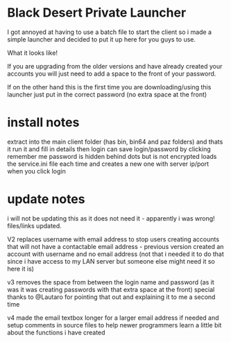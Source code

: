 # Black Desert Private Launcher
I got annoyed at having to use a batch file to start the client so i made a simple launcher and decided to put it up here for you guys to use.

What it looks like!

If you are upgrading from the older versions and have already created your accounts you will just need to add a space to the front of your password.

If on the other hand this is the first time you are downloading/using this launcher just put in the correct password (no extra space at the front)

# install notes
extract into the main client folder (has bin, bin64 and paz folders)
and thats it run it and fill in details then login
can save login/password by clicking remember me
password is hidden behind dots but is not encrypted
loads the service.ini file each time and creates a new one with server ip/port when you click login

# update notes
i will not be updating this as it does not need it - apparently i was wrong! files/links updated.

V2 replaces username with email address to stop users creating accounts that will not have a contactable email address - previous version created an account with username and no email address (not that i needed it to do that since i have access to my LAN server but someone else might need it so here it is)

v3 removes the space from between the login name and password (as it was it was creating passwords with that extra space at the front) special thanks to @Lautaro for pointing that out and explaining it to me a second time 

v4 made the email textbox longer for a larger email address if needed and setup comments in source files to help newer programmers learn a little bit about the functions i have created
